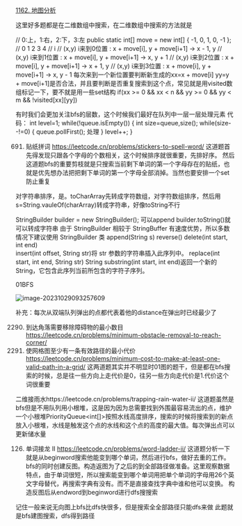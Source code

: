 [1162. 地图分析](https://leetcode.cn/problems/as-far-from-land-as-possible/)

这里好多题都是在二维数组中搜索，在二维数组中搜索的方法就是

// 0:上，1:右，2:下，3:左
	public static int[] move = new int[] { -1, 0, 1, 0, -1 };
	//                                      0  1  2  3   4
	//                                               i
	// (x,y)  i来到0位置 : x + move[i], y + move[i+1] -> x - 1, y
	// (x,y)  i来到1位置 : x + move[i], y + move[i+1] -> x, y + 1
	// (x,y)  i来到2位置 : x + move[i], y + move[i+1] -> x + 1, y
	// (x,y)  i来到3位置 : x + move[i], y + move[i+1] -> x, y - 1
	每次来到一个新位置要判断新生成的xx=x + move[i]  yy=y + move[i+1]是否合法，并且要判断是否重复搜索到这个点，常见就是用visited数组标记一下，要不就是用一些set结构
	if(xx >= 0 && xx < n && yy >= 0 && yy < m && !visited[xx][yy])
	
有时我们会更加关注bfs的层数，这个时候我们最好在队列中一层一层处理元素
代码：
int level=1;
while(!queue.isEmpty())
{
	int size=queue,size();
	while(size--!=0)
	{
		queue.pollFirst();
		处理
	}
	level++;
}

691. 贴纸拼词
https://leetcode.cn/problems/stickers-to-spell-word/
这道题首先得发现只跟各个字母的个数相关，这个时候排序就很重要，先排好序。
然后这道题bfs的重要剪枝就是只搜索当前剩下单词的第一个字母存在的贴纸，也就是优先想办法把把剩下单词的第一个字母全部消掉。当然也要安排一个set防止重复

对字符串排序，是。toCharArray先转成字符数组，对字符数组排序，然后用s=String.vauleOf(charArray)转成字符串，好像toString不行

StringBuilder builder = new StringBuilder();
可以append
builder.toString()就可以转成字符串
由于 StringBuilder 相较于 StringBuffer 有速度优势，所以多数情况下建议使用 StringBuilder 类
append(String s)  reverse()  delete(int start, int end)  	
insert(int offset, String str)将 str 参数的字符串插入此序列中。
replace(int start, int end, String str)
String substring(int start, int end)返回一个新的 String，它包含此序列当前所包含的字符子序列。

01BFS

![image-20231029093257609](C:/Users/DELL/AppData/Roaming/Typora/typora-user-images/image-20231029093257609.png)

补充：每次从双端队列弹出的点都代表着他的distance在弹出时已经最少了

2290. 到达角落需要移除障碍物的最小数目
https://leetcode.cn/problems/minimum-obstacle-removal-to-reach-corner/
1368. 使网格图至少有一条有效路径的最小代价
https://leetcode.cn/problems/minimum-cost-to-make-at-least-one-valid-path-in-a-grid/
这两道题其实并不明显时01图的题干，但是都在bfs搜索的时候，总是往一些方向上走代价是0，往另一些方向走代价是1.代价这个词很重要



二维接雨水https://leetcode.cn/problems/trapping-rain-water-ii/
这道题虽然是bfs但是不用队列用小根堆，这是因为因为总需要找到外围最容易流出的点，维护一个小根堆PriorityQueue<int[]>按照水线高度排序，搜索的时候将搜索到的新点放入小根堆，水线是触发这个点的水线和这个点的高度的最大值。每次弹出点可以更新储水量

126. 单词接龙 II
https://leetcode.cn/problems/word-ladder-ii/
这道题分析一下就是从beginword搜索他能变到哪个单词，然后进行bfs，做好去重的工作。bfs的同时创建反图。构造返图为了之后的到全部路径做准备。这里观察数据特点，由于单词很短，所以搜索能变到哪个单词用把单个单词的字母用26个英文字母替代，再搜索字典有没有。而不是直接查找字典中谁和他可以变换。
构造反图后从endword到beginword进行dfs搜搜索

记住一般来说无向图上bfs比dfs快很多，但是搜索全全部路径只能dfs来做
此题就是bfs建图搜索，dfs得到路径